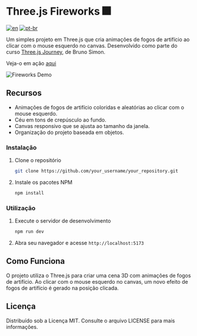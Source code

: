 # Three.js Fireworks 🎆

[![en](https://img.shields.io/badge/lang-en-red.svg?style=flat-square)](https://github.com/nothingnothings/threejs-fireworks)
[![pt-br](https://img.shields.io/badge/lang-pt--br-green.svg?style=flat-square)](https://github.com/nothingnothings/threejs-fireworks/blob/master/README.pt-br.md)

Um simples projeto em Three.js que cria animações de fogos de artifício ao clicar com o mouse esquerdo no canvas. Desenvolvido como parte do curso [Three.js Journey](https://threejs-journey.com/), de Bruno Simon.



Veja-o em ação [aqui](https://nothingnothings.github.io/threejs-fireworks/) 

![Fireworks Demo](/screenshots/fireworks.gif)

## Recursos

- Animações de fogos de artifício coloridas e aleatórias ao clicar com o mouse esquerdo.
- Céu em tons de crepúsculo ao fundo.
- Canvas responsivo que se ajusta ao tamanho da janela.
- Organização do projeto baseada em objetos.


### Instalação

1. Clone o repositório
   ```sh
   git clone https://github.com/your_username/your_repository.git
   ```
2. Instale os pacotes NPM
   ```sh
   npm install
   ```

### Utilização

1. Execute o servidor de desenvolvimento
   ```sh
   npm run dev
   ```

2. Abra seu navegador e acesse `http://localhost:5173`


## Como Funciona

O projeto utiliza o Three.js para criar uma cena 3D com animações de fogos de artifício. Ao clicar com o mouse esquerdo no canvas, um novo efeito de fogos de artifício é gerado na posição clicada.

## Licença

Distribuído sob a Licença MIT. Consulte o arquivo LICENSE para mais informações.

